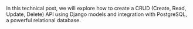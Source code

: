 In this technical post, we will explore how to create a CRUD (Create, Read, Update, Delete) API using Django models and integration with PostgreSQL, a powerful relational database.

